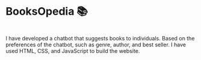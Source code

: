 # BooksOpedia 📚
<br>
I have developed a chatbot that suggests books to individuals. Based on the preferences of the chatbot, such as genre, author, and best seller.
I have used HTML, CSS, and JavaScript to build the website.
